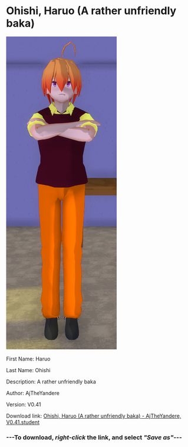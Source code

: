 # Ohishi, Haruo (A rather unfriendly baka)

<img src = "https://raw.githubusercontent.com/Arbiter1223/Daigaku-Gurashi-Custom-Students/master/Students/Files/Ohishi%2C%20Haruo%20(A%20rather%20unfriendly%20baka).png">

First Name: Haruo

Last Name: Ohishi

Description: A rather unfriendly baka

Author: AjTheYandere

Version: V0.41

Download link: <a href="https://raw.githubusercontent.com/Arbiter1223/Daigaku-Gurashi-Custom-Students/master/Students/Files/Ohishi%2C%20Haruo%20(A%20rather%20unfriendly%20baka)%20-%20AjTheYandere%2C%20V0.41.student">Ohishi, Haruo (A rather unfriendly baka) - AjTheYandere, V0.41.student</a>

### ---**To download, _right-click_ the link, and select _"Save as"_**---
